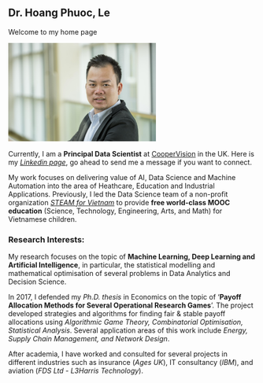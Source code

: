 ## Dr. Hoang Phuoc, Le 

Welcome to my home page

<img src="./images/PhilipLe.jpg" width="300">

Currently, I am a __Principal Data Scientist__ at [CooperVision](https://coopervision.co.uk) in the UK. Here is my [*Linkedin page*](https://www.linkedin.com/in/phuochoangle/), go ahead to send me a message if you want to connect.

My work focuses on delivering value of AI, Data Science and Machine Automation into the area of Heathcare, Education and Industrial Applications.
Previously, I led the Data Science team of a non-profit organization [*STEAM for Vietnam*](https://steamforvietnam.org/) to provide __free world-class MOOC education__ (Science, Technology, Engineering, Arts, and Math) for Vietnamese children.

### Research Interests:
My research focuses on the topic of **Machine Learning, Deep Learning and Artificial Intelligence**, in particular, the statistical modelling and mathematical optimisation of several problems in Data Analytics and Decision Science.

In 2017, I defended my *Ph.D. thesis* in Economics on the topic of ‘**Payoff Allocation Methods for Several Operational Research Games**’. The project developed strategies and algorithms for finding fair & stable payoff allocations using *Algorithmic Game Theory, Combinatorial Optimisation, Statistical Analysis*. Several application areas of this work include *Energy, Supply Chain Management, and Network Design*.

After academia, I have worked and consulted for several projects in different industries such as insurance (*Ages UK*), IT consultancy (*IBM*), and aviation (*FDS Ltd - L3Harris Technology*).  
